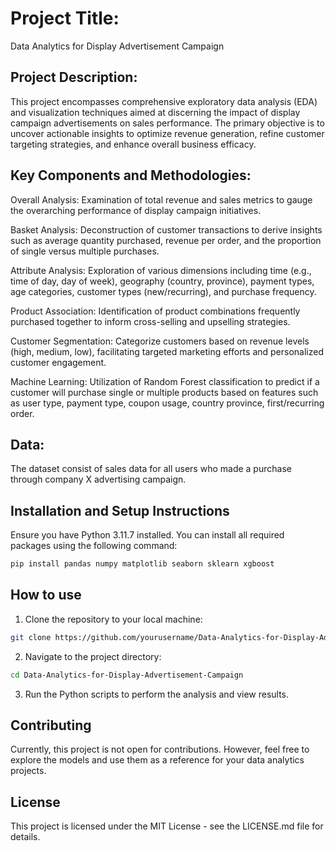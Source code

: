 # **Project Title:** 
Data Analytics for Display Advertisement Campaign

## **Project Description:** 
This project encompasses comprehensive exploratory data analysis (EDA) and visualization techniques aimed at discerning the impact of display campaign advertisements on sales performance. The primary objective is to uncover actionable insights to optimize revenue generation, refine customer targeting strategies, and enhance overall business efficacy.

## Key Components and Methodologies:

Overall Analysis: Examination of total revenue and sales metrics to gauge the overarching performance of display campaign initiatives.

Basket Analysis: Deconstruction of customer transactions to derive insights such as average quantity purchased, revenue per order, and the proportion of single versus multiple purchases.

Attribute Analysis: Exploration of various dimensions including time (e.g., time of day, day of week), geography (country, province), payment types, age categories, customer types (new/recurring), and purchase frequency.

Product Association: Identification of product combinations frequently purchased together to inform cross-selling and upselling strategies.

Customer Segmentation: Categorize customers based on revenue levels (high, medium, low), facilitating targeted marketing efforts and personalized customer engagement.

Machine Learning: Utilization of Random Forest classification to predict if a customer will purchase single or multiple products based on features such as user type, payment type, coupon usage, country province, first/recurring order.

## **Data:** 
The dataset consist of sales data for all users who made a purchase through company X advertising campaign. 


## Installation and Setup Instructions

Ensure you have Python 3.11.7 installed. You can install all required packages using the following command:

```bash
pip install pandas numpy matplotlib seaborn sklearn xgboost
```

## How to use
1. Clone the repository to your local machine:
```bash
git clone https://github.com/yourusername/Data-Analytics-for-Display-Advertisement-Campaign.git
```

2. Navigate to the project directory:
```bash
cd Data-Analytics-for-Display-Advertisement-Campaign
```
3. Run the Python scripts to perform the analysis and view results.

## Contributing
Currently, this project is not open for contributions. However, feel free to explore the models and use them as a reference for your data analytics projects.

## License
This project is licensed under the MIT License - see the LICENSE.md file for details.
